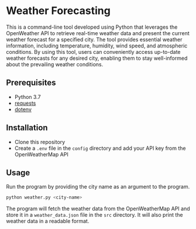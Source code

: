 # Weather Forecasting


This is a command-line tool developed using Python that leverages the OpenWeather API to retrieve real-time weather data and present the current weather forecast for a specified city. The tool provides essential weather information, including temperature, humidity, wind speed, and atmospheric conditions. By using this tool, users can conveniently access up-to-date weather forecasts for any desired city, enabling them to stay well-informed about the prevailing weather conditions.

## Prerequisites

- Python 3.7
- [requests](https://requests.readthedocs.io/en/master/)
- [dotenv](https://pypi.org/project/python-dotenv/)

## Installation

- Clone this repository
- Create a `.env` file in the `config` directory and add your API key from the OpenWeatherMap API

## Usage

Run the program by providing the city name as an argument to the program.

```bash
python weather.py <city-name>
```

<!-- If the city name is more than one word, provide the number of words in the city name as an argument.

```bash
python weather.py <number-of-words> <city-name>
``` -->

The program will fetch the weather data from the OpenWeatherMap API and store it in a `weather_data.json` file in the `src` directory. It will also print the weather data in a readable format.

